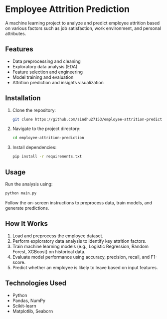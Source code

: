 # Employee Attrition Prediction

A machine learning project to analyze and predict employee attrition based on various factors such as job satisfaction, work environment, and personal attributes.

## Features
- Data preprocessing and cleaning
- Exploratory data analysis (EDA)
- Feature selection and engineering
- Model training and evaluation
- Attrition prediction and insights visualization

## Installation

1. Clone the repository:
   ```sh
   git clone https://github.com/sindhu27153/employee-attrition-prediction.git
   ```
2. Navigate to the project directory:
   ```sh
   cd employee-attrition-prediction
   ```
3. Install dependencies:
   ```sh
   pip install -r requirements.txt
   ```

## Usage

Run the analysis using:
```sh
python main.py
```
Follow the on-screen instructions to preprocess data, train models, and generate predictions.

## How It Works
1. Load and preprocess the employee dataset.
2. Perform exploratory data analysis to identify key attrition factors.
3. Train machine learning models (e.g., Logistic Regression, Random Forest, XGBoost) on historical data.
4. Evaluate model performance using accuracy, precision, recall, and F1-score.
5. Predict whether an employee is likely to leave based on input features.

## Technologies Used
- Python
- Pandas, NumPy
- Scikit-learn
- Matplotlib, Seaborn




